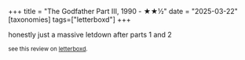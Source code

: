 +++
title = "The Godfather Part III, 1990 - ★★½"
date = "2025-03-22"
[taxonomies]
tags=["letterboxd"]
+++

honestly just a massive letdown after parts 1 and 2

<small>see this review on <a href="https://letterboxd.com/nonmodernist/film/the-godfather-part-iii/">letterboxd</a>.</small>